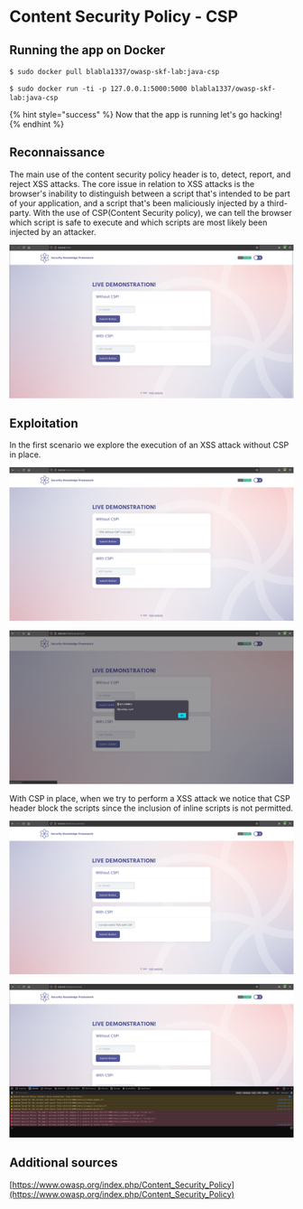 # Content Security Policy - CSP

## Running the app on Docker

```
$ sudo docker pull blabla1337/owasp-skf-lab:java-csp
```

```
$ sudo docker run -ti -p 127.0.0.1:5000:5000 blabla1337/owasp-skf-lab:java-csp
```

{% hint style="success" %}
Now that the app is running let's go hacking!
{% endhint %}

## Reconnaissance

The main use of the content security policy header is to, detect, report, and reject XSS attacks. The core issue in relation to XSS attacks is the browser's inability to distinguish between a script that's intended to be part of your application, and a script that's been maliciously injected by a third-party. With the use of CSP\(Content Security policy\), we can tell the browser which script is safe to execute and which scripts are most likely been injected by an attacker.

![](../../.gitbook/assets/python/CSP/1.png)

## Exploitation

In the first scenario we explore the execution of an XSS attack without CSP in place.

![](../../.gitbook/assets/python/CSP/2.png)

![](../../.gitbook/assets/python/CSP/3.png)

With CSP in place, when we try to perform a XSS attack we notice that CSP header block the scripts since the inclusion of inline scripts is not permitted.

![](../../.gitbook/assets/python/CSP/4.png)

![](../../.gitbook/assets/python/CSP/5.png)

## Additional sources

[https://www.owasp.org/index.php/Content_Security_Policy](https://www.owasp.org/index.php/Content_Security_Policy)
